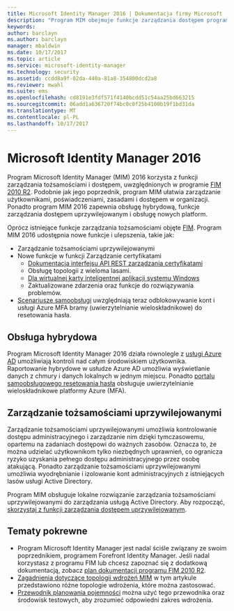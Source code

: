 ```yaml
---
title: Microsoft Identity Manager 2016 | Dokumentacja firmy Microsoft
description: "Program MIM obejmuje funkcje zarządzania dostępem programu FIM 2010 oraz pomaga w zarządzaniu użytkownikami, poświadczeniami, zasadami i dostępem w organizacji."
keywords: 
author: barclayn
ms.author: barclayn
manager: mbaldwin
ms.date: 10/17/2017
ms.topic: article
ms.service: microsoft-identity-manager
ms.technology: security
ms.assetid: ccdd8a9f-02da-440a-81a8-354800dcd2a8
ms.reviewer: mwahl
ms.suite: ems
ms.openlocfilehash: cd8191e3fdf571f4140bcdd51c54aa25bd663215
ms.sourcegitcommit: 06add1a636720f74bc0c0f25b4100b19f1bd31da
ms.translationtype: MT
ms.contentlocale: pl-PL
ms.lasthandoff: 10/17/2017
---
```

# <a name="microsoft-identity-manager-2016"></a>Microsoft Identity Manager 2016

Program Microsoft Identity Manager (MIM) 2016 korzysta z funkcji zarządzania tożsamościami i dostępem, uwzględnionych w programie [FIM 2010 R2](https://technet.microsoft.com/library/jj133885.aspx). Podobnie jak jego poprzednik, program MIM ułatwia zarządzanie użytkownikami, poświadczeniami, zasadami i dostępem w organizacji.  Ponadto program MIM 2016 zapewnia obsługę hybrydową, funkcje zarządzania dostępem uprzywilejowanym i obsługę nowych platform.

Oprócz istniejące funkcje zarządzania tożsamościami objęte [FIM](https://technet.microsoft.com/library/jj133868). Program MIM 2016 udostępnia nowe funkcje i ulepszenia, takie jak:

- Zarządzanie tożsamościami uprzywilejowanymi
- Nowe funkcje w funkcji Zarządzanie certyfikatami
  - [Dokumentacja interfejsu API REST zarządzania certyfikatami](./reference/certificate-management-rest-api-reference.md)
  - Obsługę topologii z wieloma lasami.
  - [Dla wirtualnej karty inteligentnej aplikacji systemu Windows](working-with-mim-certificate-manager.md)
  - Zaktualizowane zdarzenia oraz funkcje do rozwiązywania problemów. 
- [Scenariusze samoobsługi](working-with-self-service-password-reset.md) uwzględniają teraz odblokowywanie kont i usługi Azure MFA bramy (uwierzytelnianie wieloskładnikowe) do resetowania hasła.

## <a name="hybrid-experience"></a>Obsługa hybrydowa

Program Microsoft Identity Manager 2016 działa równolegle z [usługi Azure AD](https://docs.microsoft.com/azure/active-directory/active-directory-whatis) umożliwiają kontroli nad całym środowiskiem użytkownika. Raportowanie hybrydowe w usłudze Azure AD umożliwia wyświetlanie danych z chmury i danych lokalnych w jednym miejscu. Ponadto [portalu samoobsługowego resetowania hasła](working-with-self-service-password-reset.md) obsługuje uwierzytelnianie wieloskładnikowe platformy Azure (MFA).

## <a name="privileged-identity-management"></a>Zarządzanie tożsamościami uprzywilejowanymi

Zarządzanie tożsamościami uprzywilejowanymi umożliwia kontrolowanie dostępu administracyjnego i zarządzanie nim dzięki tymczasowemu, opartemu na zadaniach dostępowi do ważnych zasobów. Oznacza to, że można udzielać użytkownikom tylko niezbędnych uprawnień, co ogranicza ryzyko uzyskania pełnego dostępu administracyjnego przez osobę atakującą. Ponadto zarządzanie tożsamościami uprzywilejowanymi umożliwia wyodrębnianie i izolowanie kont administracyjnych z istniejących lasów usługi Active Directory.

Program MIM obsługuje lokalne rozwiązanie zarządzania tożsamościami uprzywilejowanymi do zarządzania usługą Active Directory. Aby rozpocząć, [skorzystaj z funkcji zarządzania dostępem uprzywilejowanym](./pam/privileged-identity-management-for-active-directory-domain-services.md).

## <a name="related-topics"></a>Tematy pokrewne

- Program Microsoft Identity Manager jest nadal ściśle związany ze swoim poprzednikiem, programem Forefront Identity Manager. Jeśli nadal korzystasz z programu FIM lub chcesz zapoznać się z dodatkową dokumentacją, zobacz [plan dokumentacji programu FIM 2010 R2](https://technet.microsoft.com/library/jj133885.aspx).
- [Zagadnienia dotyczące topologii wdrożeń MIM](topology-considerations.md) w tym artykule przedstawiono różne topologie wdrożenia, które można zastosować.
- [Przewodnik planowania pojemności](capacity-planning-guide.md) można użyć tego przewodnika oraz środowisk testowych, aby zrozumieć odpowiedni zakres wdrożenia.